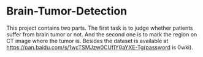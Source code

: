 # Brain-Tumor-Detection
This project contains two parts. The first task is to judge whether patients suffer from brain tumor or not. And the second one is to mark the region on CT image where the tumor is. Besides the dataset is available at https://pan.baidu.com/s/1wcTSMJzw0CUfIY0aYXE-Tg(password is 0wki).
